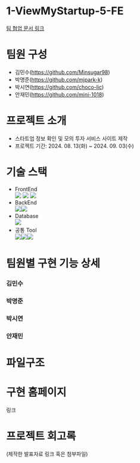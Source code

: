 # 1-ViewMyStartup-5-FE
[팀 협업 문서 링크](https://www.notion.so/01cfaff9d9714af3a4efc36e6c2e7b3c?v=6af144344def49b08b4a356710c46dbc)

# 팀원 구성

- 김민수(https://github.com/Minsugar98)
- 박명준(https://github.com/mjpark-k)
- 박시연(https://github.com/choco-lic)
- 안재민(https://github.com/mini-1018)

# 프로젝트 소개
- 스타트업 정보 확인 및 모의 투자 서비스 사이트 제작
- 프로젝트 기간: 2024. 08. 13(화) ~ 2024. 09. 03(수)

# 기술 스택
- FrontEnd  
![](https://img.shields.io/badge/JavaScript-F7DF1E?style=for-the-badge&logo=JavaScript&logoColor=white) ![](https://img.shields.io/badge/React-20232A?style=for-the-badge&logo=react&logoColor=61DAFB) ![](https://img.shields.io/badge/CSS-239120?&style=for-the-badge&logo=css3&logoColor=white)
- BackEnd   
![](https://img.shields.io/badge/Express.js-404D59?style=for-the-badge)![](https://img.shields.io/badge/Prisma-3982CE?style=for-the-badge&logo=Prisma&logoColor=white)
- Database   
![](https://img.shields.io/badge/PostgreSQL-316192?style=for-the-badge&logo=postgresql&logoColor=white)
- 공통 Tool   
![](https://img.shields.io/badge/GitHub-100000?style=for-the-badge&logo=github&logoColor=white)![](	https://img.shields.io/badge/Notion-000000?style=for-the-badge&logo=notion&logoColor=white)![](https://img.shields.io/badge/Discord-7289DA?style=for-the-badge&logo=discord&logoColor=white)

# 팀원별 구현 기능 상세
### 김민수

### 박명준

### 박시연

### 안재민

# 파일구조

# 구현 홈페이지
링크

# 프로젝트 회고록
(제작한 발표자료 링크 혹은 첨부파일)

